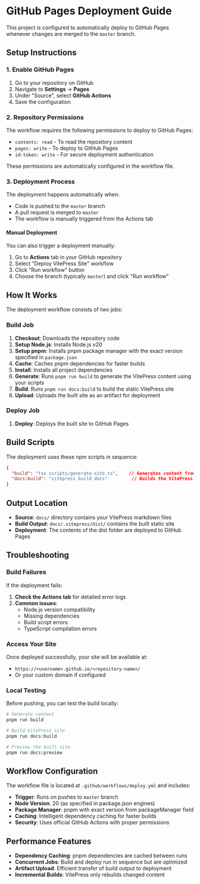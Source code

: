 # GitHub Pages Deployment Guide

This project is configured to automatically deploy to GitHub Pages whenever changes are merged to the `master` branch.

## Setup Instructions

### 1. Enable GitHub Pages

1. Go to your repository on GitHub
2. Navigate to **Settings** → **Pages**
3. Under "Source", select **GitHub Actions**
4. Save the configuration

### 2. Repository Permissions

The workflow requires the following permissions to deploy to GitHub Pages:
- `contents: read` - To read the repository content
- `pages: write` - To deploy to GitHub Pages
- `id-token: write` - For secure deployment authentication

These permissions are automatically configured in the workflow file.

### 3. Deployment Process

The deployment happens automatically when:
- Code is pushed to the `master` branch
- A pull request is merged to `master`
- The workflow is manually triggered from the Actions tab

#### Manual Deployment

You can also trigger a deployment manually:
1. Go to **Actions** tab in your GitHub repository
2. Select "Deploy VitePress Site" workflow
3. Click "Run workflow" button
4. Choose the branch (typically `master`) and click "Run workflow"

## How It Works

The deployment workflow consists of two jobs:

### Build Job
1. **Checkout**: Downloads the repository code
2. **Setup Node.js**: Installs Node.js v20
3. **Setup pnpm**: Installs pnpm package manager with the exact version specified in `package.json`
4. **Cache**: Caches pnpm dependencies for faster builds
5. **Install**: Installs all project dependencies
6. **Generate**: Runs `pnpm run build` to generate the VitePress content using your scripts
7. **Build**: Runs `pnpm run docs:build` to build the static VitePress site
8. **Upload**: Uploads the built site as an artifact for deployment

### Deploy Job
1. **Deploy**: Deploys the built site to GitHub Pages

## Build Scripts

The deployment uses these npm scripts in sequence:

```json
{
  "build": "tsx scripts/generate-site.ts",    // Generates content from your data
  "docs:build": "vitepress build docs"         // Builds the VitePress static site
}
```

## Output Location

- **Source**: `docs/` directory contains your VitePress markdown files
- **Build Output**: `docs/.vitepress/dist/` contains the built static site
- **Deployment**: The contents of the dist folder are deployed to GitHub Pages

## Troubleshooting

### Build Failures

If the deployment fails:

1. **Check the Actions tab** for detailed error logs
2. **Common issues**:
   - Node.js version compatibility
   - Missing dependencies
   - Build script errors
   - TypeScript compilation errors

### Access Your Site

Once deployed successfully, your site will be available at:
- `https://<username>.github.io/<repository-name>/`
- Or your custom domain if configured

### Local Testing

Before pushing, you can test the build locally:

```bash
# Generate content
pnpm run build

# Build VitePress site
pnpm run docs:build

# Preview the built site
pnpm run docs:preview
```

## Workflow Configuration

The workflow file is located at `.github/workflows/deploy.yml` and includes:

- **Trigger**: Runs on pushes to `master` branch
- **Node Version**: 20 (as specified in package.json engines)
- **Package Manager**: pnpm with exact version from packageManager field
- **Caching**: Intelligent dependency caching for faster builds
- **Security**: Uses official GitHub Actions with proper permissions

## Performance Features

- **Dependency Caching**: pnpm dependencies are cached between runs
- **Concurrent Jobs**: Build and deploy run in sequence but are optimized
- **Artifact Upload**: Efficient transfer of build output to deployment
- **Incremental Builds**: VitePress only rebuilds changed content
